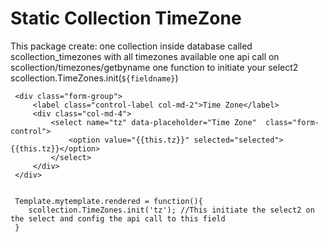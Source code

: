 # Static Collection TimeZone


This package create:
     one collection inside database called scollection_timezones with all timezones available
     one api call on scollection/timezones/getbyname
     one function to initiate your select2 scollection.TimeZones.init(`${fieldname}`)


     <div class="form-group">
         <label class="control-label col-md-2">Time Zone</label>
         <div class="col-md-4">
             <select name="tz" data-placeholder="Time Zone"  class="form-control">
                 <option value="{{this.tz}}" selected="selected">{{this.tz}}</option>
             </select>
         </div>
     </div>


     Template.mytemplate.rendered = function(){
        scollection.TimeZones.init('tz'); //This initiate the select2 on the select and config the api call to this field
     }
